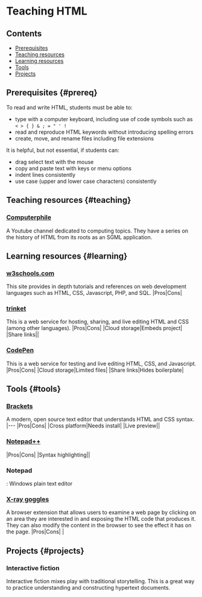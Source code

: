# Teaching HTML

## Contents
* [Prerequisites](#prereq)
* [Teaching resources]()
* [Learning resources]()
* [Tools]()
* [Projects]()

## Prerequisites {#prereq}

To read and write HTML, students must be able to:
* type with a computer keyboard, including use of code symbols such as `< > { } & ; = " ' !`
* read and reproduce HTML keywords without introducing spelling errors
* create, move, and rename files including file extensions

It is helpful, but not essential, if students can:
* drag select text with the mouse
* copy and paste text with keys or menu options
* indent lines consistently
* use case (upper and lower case characters) consistently

## Teaching resources {#teaching}

### [Computerphile]()
A Youtube channel dedicated to computing topics. They have a series on the history of HTML from its roots as an SGML application.


## Learning resources {#learning}

### [w3schools.com](https://www.w3school.com/)
This site provides in depth tutorials and references on web development languages such as HTML, CSS, Javascript, PHP, and SQL.
|Pros|Cons|


### [trinket](https://trinket.io)
This is a web service for hosting, sharing, and live editing HTML and CSS (among other languages).
|Pros|Cons|
|Cloud storage|Embeds project|
|Share links||

### [CodePen](http://codepen.io/)
This is a web service for testing and live editing HTML, CSS, and Javascript.
|Pros|Cons|
|Cloud storage|Limited files|
|Share links|Hides boilerplate|

## Tools {#tools}

### [Brackets](http://brackets.io/)
A modern, open source text editor that understands HTML and CSS syntax.
|---
|Pros|Cons|
|Cross platform|Needs install|
|Live preview||


### [Notepad++]()
|Pros|Cons|
|Syntax highlighting||

### Notepad
: Windows plain text editor

### [X-ray goggles]()
A browser extension that allows users to examine a web page by clicking on an area they are interested in and exposing the HTML code that produces it. They can also modify the content in the browser to see the effect it has on the page.
|Pros|Cons|
|

## Projects {#projects}

### Interactive fiction
Interactive fiction mixes play with traditional storytelling. This is a great way to practice understanding and constructing hypertext documents.